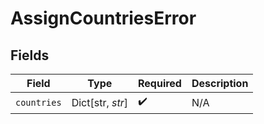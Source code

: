 # AssignCountriesError


## Fields

| Field              | Type               | Required           | Description        |
| ------------------ | ------------------ | ------------------ | ------------------ |
| `countries`        | Dict[str, *str*]   | :heavy_check_mark: | N/A                |